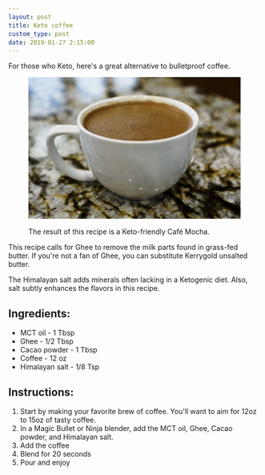 ```yaml
---
layout: post
title: Keto coffee
custom_type: post
date: 2019-01-27 2:15:00
---
```


For those who Keto, here's a great alternative to bulletproof coffee.

<figure class="grid-figure wide-image">
  <img src="/uploads/2019/01/keto-coffee-2.jpg">
  <figcaption>
    <p>The result of this recipe is a Keto-friendly Café Mocha.</p>
  </figcaption>
</figure>

This recipe calls for Ghee to remove the milk parts found in grass-fed butter. If you're not a fan of Ghee, you can substitute Kerrygold unsalted butter.

The Himalayan salt adds minerals often lacking in a Ketogenic diet. Also, salt subtly enhances the flavors in this recipe.

## Ingredients:

- MCT oil - 1 Tbsp
- Ghee - 1/2 Tbsp
- Cacao powder - 1 Tbsp
- Coffee - 12 oz
- Himalayan salt - 1/8 Tsp

## Instructions:

1. Start by making your favorite brew of coffee. You'll want to aim for 12oz to 15oz of tasty coffee.
2. In a Magic Bullet or Ninja blender, add the MCT oil, Ghee, Cacao powder, and Himalayan salt.
3. Add the coffee
4. Blend for 20 seconds
5. Pour and enjoy
